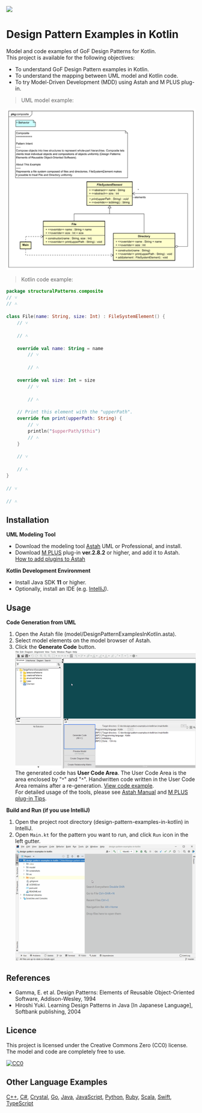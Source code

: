 [<img src="./screenshots/DiagramMap.svg">](https://raw.githubusercontent.com/takaakit/design-pattern-examples-in-kotlin/master/screenshots/DiagramMap.svg)

Design Pattern Examples in Kotlin
===

Model and code examples of GoF Design Patterns for Kotlin.  
This project is available for the following objectives:  

* To understand GoF Design Pattern examples in Kotlin.
* To understand the mapping between UML model and Kotlin code.
* To try Model-Driven Development (MDD) using Astah and M PLUS plug-in.

> UML model example:

![](./screenshots/CompositePattern.svg "Composite Pattern")

<a id="code-example"></a>
> Kotlin code example:

```kotlin
package structuralPatterns.composite
// ˅
// ˄

class File(name: String, size: Int) : FileSystemElement() {
    // ˅
    
    // ˄

    override val name: String = name
        // ˅
        
        // ˄

    override val size: Int = size
        // ˅
        
        // ˄

    // Print this element with the "upperPath".
    override fun print(upperPath: String) {
        // ˅
        println("$upperPath/$this")
        // ˄
    }

    // ˅
    
    // ˄
}

// ˅

// ˄
```

Installation
------------
**UML Modeling Tool**
* Download the modeling tool [Astah](https://astah.net/download) UML or Professional, and install.  
* Download [M PLUS](https://sites.google.com/view/m-plus-plugin/download) plug-in **ver.2.8.2** or higher, and add it to Astah.  
  [How to add plugins to Astah](https://astahblog.com/2014/12/15/astah_plugins/)

**Kotlin Development Environment**
* Install Java SDK **11** or higher.  
* Optionally, install an IDE (e.g. [IntelliJ](https://www.jetbrains.com/idea/download/)).

Usage
-----
**Code Generation from UML**
  1. Open the Astah file (model/DesignPatternExamplesInKotlin.asta).
  2. Select model elements on the model browser of Astah.
  3. Click the **Generate Code** button.  
  ![](./screenshots/GenerateCode.gif "Generate Code")  
  The generated code has **User Code Area**. The User Code Area is the area enclosed by "˅" and "˄". Handwritten code written in the User Code Area remains after a re-generation. [View code example](#code-example).  
  For detailed usage of the tools, please see [Astah Manual](https://astah.net/manual) and [M PLUS plug-in Tips](https://sites.google.com/view/m-plus-plugin-tips).

**Build and Run (if you use IntelliJ)**
  1. Open the project root directory (design-pattern-examples-in-kotlin) in IntelliJ.
  2. Open `Main.kt` for the pattern you want to run, and click `Run` icon in the left gutter.
     ![](./screenshots/BuildAndRun.gif "Build and Run")  

References
----------
* Gamma, E. et al. Design Patterns: Elements of Reusable Object-Oriented Software, Addison-Wesley, 1994
* Hiroshi Yuki. Learning Design Patterns in Java [In Japanese Language], Softbank publishing, 2004

Licence
-------
This project is licensed under the Creative Commons Zero (CC0) license. The model and code are completely free to use.

[![CC0](https://i.creativecommons.org/p/zero/1.0/88x31.png "CC0")](https://creativecommons.org/publicdomain/zero/1.0/deed)

Other Language Examples
-----------------------
[C++](https://github.com/takaakit/design-pattern-examples-in-cpp), [C#](https://github.com/takaakit/design-pattern-examples-in-csharp), [Crystal](https://github.com/takaakit/design-pattern-examples-in-crystal), [Go](https://github.com/takaakit/design-pattern-examples-in-golang), [Java](https://github.com/takaakit/design-pattern-examples-in-java), [JavaScript](https://github.com/takaakit/design-pattern-examples-in-javascript), [Python](https://github.com/takaakit/design-pattern-examples-in-python), [Ruby](https://github.com/takaakit/design-pattern-examples-in-ruby), [Scala](https://github.com/takaakit/design-pattern-examples-in-scala), [Swift](https://github.com/takaakit/design-pattern-examples-in-swift), [TypeScript](https://github.com/takaakit/design-pattern-examples-in-typescript)

